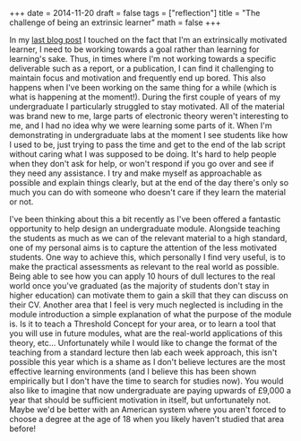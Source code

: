 +++
date = 2014-11-20
draft = false
tags = ["reflection"]
title = "The challenge of being an extrinsic learner"
math = false
+++

In my [last blog post](http://stuartlacy.co.uk/2014/11/18/overcoming-bad-learning-habits/) I touched on the fact that I'm an extrinsically motivated learner, I need to be working towards a goal rather than learning for learning's sake. Thus, in times where I'm not working towards a specific deliverable such as a report, or a publication, I can find it challenging to maintain focus and motivation and frequently end up bored. This also happens when I've been working on the same thing for a while (which is what is happening at the moment!). During the first couple of years of my undergraduate I particularly struggled to stay motivated. All of the material was brand new to me, large parts of electronic theory weren't interesting to me, and I had no idea why we were learning some parts of it. When I'm demonstrating in undergraduate labs at the moment I see students like how I used to be, just trying to pass the time and get to the end of the lab script without caring what I was supposed to be doing. It's hard to help people when they don't ask for help, or won't respond if you go over and see if they need any assistance. I try and make myself as approachable as possible and explain things clearly, but at the end of the day there's only so much you can do with someone who doesn't care if they learn the material or not.

I've been thinking about this a bit recently as I've been offered a fantastic opportunity to help design an undergraduate module. Alongside teaching the students as much as we can of the relevant material to a high standard, one of my personal aims is to capture the attention of the less motivated students. One way to achieve this, which personally I find very useful, is to make the practical assessments as relevant to the real world as possible. Being able to see how you can apply 10 hours of dull lectures to the real world once you've graduated (as the majority of students don't stay in higher education) can motivate them to gain a skill that they can discuss on their CV. Another area that I feel is very much neglected is including in the module introduction a simple explanation of what the purpose of the module is. Is it to teach a Threshold Concept for your area, or to learn a tool that you will use in future modules, what are the real-world applications of this theory, etc... Unfortunately while I would like to change the format of the teaching from a standard lecture then lab each week approach, this isn't possible this year which is a shame as I don't believe lectures are the most effective learning environments (and I believe this has been shown empirically but I don't have the time to search for studies now). You would also like to imagine that now undergraduate are paying upwards of £9,000 a year that should be sufficient motivation in itself, but unfortunately not. Maybe we'd be better with an American system where you aren't forced to choose a degree at the age of 18 when you likely haven't studied that area before!
